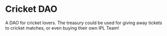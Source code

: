 <h1>Cricket DAO</h1>

A DAO for cricket lovers. The treasury could be used for giving away tickets to cricket matches, or even buying their own IPL Team!
